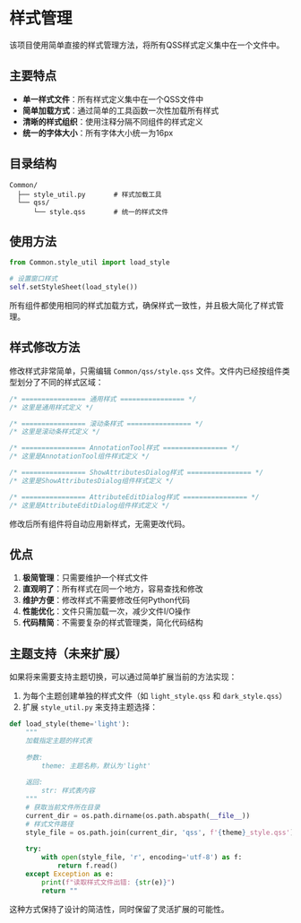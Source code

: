 # 样式管理

该项目使用简单直接的样式管理方法，将所有QSS样式定义集中在一个文件中。

## 主要特点

- **单一样式文件**：所有样式定义集中在一个QSS文件中
- **简单加载方式**：通过简单的工具函数一次性加载所有样式
- **清晰的样式组织**：使用注释分隔不同组件的样式定义
- **统一的字体大小**：所有字体大小统一为16px

## 目录结构

```
Common/
  ├── style_util.py       # 样式加载工具
  └── qss/
      └── style.qss       # 统一的样式文件
```

## 使用方法

```python
from Common.style_util import load_style

# 设置窗口样式
self.setStyleSheet(load_style())
```

所有组件都使用相同的样式加载方式，确保样式一致性，并且极大简化了样式管理。

## 样式修改方法

修改样式非常简单，只需编辑 `Common/qss/style.qss` 文件。文件内已经按组件类型划分了不同的样式区域：

```css
/* ================ 通用样式 ================ */
/* 这里是通用样式定义 */

/* ================ 滚动条样式 ================ */
/* 这里是滚动条样式定义 */

/* ================ AnnotationTool样式 ================ */
/* 这里是AnnotationTool组件样式定义 */

/* ================ ShowAttributesDialog样式 ================ */
/* 这里是ShowAttributesDialog组件样式定义 */

/* ================ AttributeEditDialog样式 ================ */
/* 这里是AttributeEditDialog组件样式定义 */
```

修改后所有组件将自动应用新样式，无需更改代码。

## 优点

1. **极简管理**：只需要维护一个样式文件
2. **直观明了**：所有样式在同一个地方，容易查找和修改
3. **维护方便**：修改样式不需要修改任何Python代码
4. **性能优化**：文件只需加载一次，减少文件I/O操作
5. **代码精简**：不需要复杂的样式管理类，简化代码结构

## 主题支持（未来扩展）

如果将来需要支持主题切换，可以通过简单扩展当前的方法实现：

1. 为每个主题创建单独的样式文件（如 `light_style.qss` 和 `dark_style.qss`）
2. 扩展 `style_util.py` 来支持主题选择：

```python
def load_style(theme='light'):
    """
    加载指定主题的样式表
    
    参数:
        theme: 主题名称，默认为'light'
    
    返回:
        str: 样式表内容
    """
    # 获取当前文件所在目录
    current_dir = os.path.dirname(os.path.abspath(__file__))
    # 样式文件路径
    style_file = os.path.join(current_dir, 'qss', f'{theme}_style.qss')
    
    try:
        with open(style_file, 'r', encoding='utf-8') as f:
            return f.read()
    except Exception as e:
        print(f"读取样式文件出错: {str(e)}")
        return ""
```

这种方式保持了设计的简洁性，同时保留了灵活扩展的可能性。 